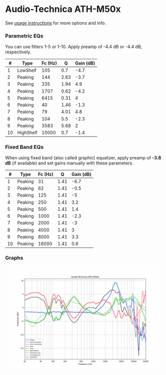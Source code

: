 # Audio-Technica ATH-M50x
See [usage instructions](https://github.com/jaakkopasanen/AutoEq#usage) for more options and info.

### Parametric EQs
You can use filters 1-5 or 1-10. Apply preamp of -4.4 dB or -4.4 dB, respectively.

|   # | Type      |   Fc (Hz) |    Q |   Gain (dB) |
|-----|-----------|-----------|------|-------------|
|   1 | LowShelf  |       105 | 0.7  |        -4.7 |
|   2 | Peaking   |       144 | 2.63 |        -3.7 |
|   3 | Peaking   |       335 | 1.94 |         4.9 |
|   4 | Peaking   |      1707 | 0.62 |        -4.2 |
|   5 | Peaking   |      6415 | 0.31 |         4   |
|   6 | Peaking   |        40 | 1.46 |        -1.3 |
|   7 | Peaking   |        79 | 4.01 |         4.8 |
|   8 | Peaking   |       104 | 5.5  |        -2.3 |
|   9 | Peaking   |      3583 | 5.68 |         2   |
|  10 | HighShelf |     10000 | 0.7  |        -1.4 |

### Fixed Band EQs
When using fixed band (also called graphic) equalizer, apply preamp of **-3.8 dB** (if available) and set gains manually with these parameters.

|   # | Type    |   Fc (Hz) |    Q |   Gain (dB) |
|-----|---------|-----------|------|-------------|
|   1 | Peaking |        31 | 1.41 |        -6.7 |
|   2 | Peaking |        62 | 1.41 |        -0.5 |
|   3 | Peaking |       125 | 1.41 |        -5   |
|   4 | Peaking |       250 | 1.41 |         3.2 |
|   5 | Peaking |       500 | 1.41 |         1.4 |
|   6 | Peaking |      1000 | 1.41 |        -2.3 |
|   7 | Peaking |      2000 | 1.41 |        -3   |
|   8 | Peaking |      4000 | 1.41 |         3   |
|   9 | Peaking |      8000 | 1.41 |         3.3 |
|  10 | Peaking |     16000 | 1.41 |         0.6 |

### Graphs
![](./Audio-Technica%20ATH-M50x.png)
